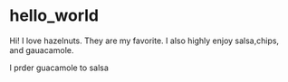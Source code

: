 # hello_world

Hi! I love hazelnuts. They are my favorite.
I also highly enjoy salsa,chips, and gauacamole.

I prder guacamole to salsa
